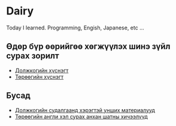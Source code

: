 # Dairy

Today I learned. Programming, Engish, Japanese, etc ...

## Өдөр бүр өөрийгөө хөгжүүлэх шинэ зүйл сурах зорилт

- [Должкогийн хүснэгт](./doljko.md)
- [Төрөөгийн хүснэгт](./turuu.md)

## Бусад 

- [Должкогийн судалгаанд хэрэгтэй унших материалууд](./notes/ai-ml-dl-notes.md)
- [Төрөөгийн англи хэл сурах анхан шатны хичээлүүд](./100dayofx/english)
